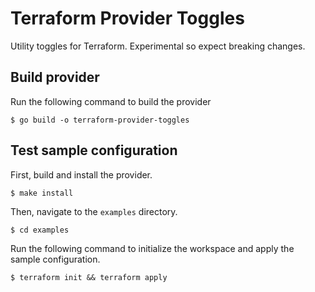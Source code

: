 # Terraform Provider Toggles

Utility toggles for Terraform. Experimental so expect breaking changes.

## Build provider

Run the following command to build the provider

```shell
$ go build -o terraform-provider-toggles
```

## Test sample configuration

First, build and install the provider.

```shell
$ make install
```

Then, navigate to the `examples` directory. 

```shell
$ cd examples
```

Run the following command to initialize the workspace and apply the sample configuration.

```shell
$ terraform init && terraform apply
```
